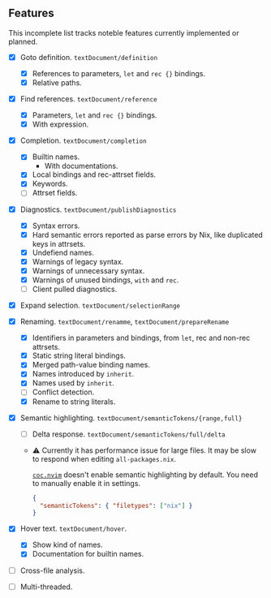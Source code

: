 ## Features

This incomplete list tracks noteble features currently implemented or planned.

- [x] Goto definition. `textDocument/definition`
  - [x] References to parameters, `let` and `rec {}` bindings.
  - [x] Relative paths.
- [x] Find references. `textDocument/reference`
  - [x] Parameters, `let` and `rec {}` bindings.
  - [x] With expression.
- [x] Completion. `textDocument/completion`
  - [x] Builtin names.
    - With documentations.
  - [x] Local bindings and rec-attrset fields.
  - [x] Keywords.
  - [ ] Attrset fields.
- [x] Diagnostics. `textDocument/publishDiagnostics`
  - [x] Syntax errors. 
  - [x] Hard semantic errors reported as parse errors by Nix, like duplicated keys in attrsets.
  - [x] Undefiend names.
  - [x] Warnings of legacy syntax.
  - [x] Warnings of unnecessary syntax.
  - [x] Warnings of unused bindings, `with` and `rec`.
  - [ ] Client pulled diagnostics.
- [x] Expand selection. `textDocument/selectionRange`
- [x] Renaming. `textDocument/renamme`, `textDocument/prepareRename`
  - [x] Identifiers in parameters and bindings, from `let`, rec and non-rec attrsets.
  - [x] Static string literal bindings.
  - [x] Merged path-value binding names.
  - [x] Names introduced by `inherit`.
  - [x] Names used by `inherit`.
  - [ ] Conflict detection.
  - [x] Rename to string literals.
- [x] Semantic highlighting. `textDocument/semanticTokens/{range,full}`
  - [ ] Delta response. `textDocument/semanticTokens/full/delta`
  - :warning: Currently it has performance issue for large files.
    It may be slow to respond when editing `all-packages.nix`.

    [`coc.nvim`] doesn't enable semantic highlighting by default.
    You need to manually enable it in settings.
    ```json
    {
      "semanticTokens": { "filetypes": ["nix"] }
    }
    ```

    [`coc.nvim`]: https://github.com/neoclide/coc.nvim


- [x] Hover text. `textDocument/hover`.
  - [x] Show kind of names.
  - [x] Documentation for builtin names.
- [ ] Cross-file analysis.
- [ ] Multi-threaded.
